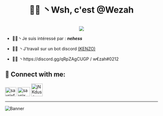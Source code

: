 <h1 align="center">🏴‍☠️ 丶Wsh, c'est @Wezah</h1>

<p align="center"><br>
  <a href="https://github.com/Wezah">
    <img src="https://discord.c99.nl/widget/theme-3/807639128257855517.png"/>
     </a>
</p>

- 🏴‍☠️丶Je suis intéressé par : _**nehess**_

- 🏴‍☠️ 丶J'travail sur un bot discord [(KENZO)](https://discord.gg/qRpZAgCUGP)

- 🏴‍☠️ 丶https://discord.gg/qRpZAgCUGP / w€zah#0212




## 🔗 Connect with me:
<p align="left">
<a href="https://twitter.com/667Wezah"><img src="https://i.imgur.com/CuIpv32.png" alt="sayrixfx" width="37" height="30" /></a> 
<a href="https://www.youtube.com/channel/UCI9ELTuau0YlBPP5miLKsXw"><img src="https://i.imgur.com/JVFQEu8.png" alt="sayrix" width="41"  height="30" /></a> 
<a href="https://discordapp.com/users/807639128257855517"><img src="https://i.imgur.com/ECp26UF.png" alt="jNKdusJ" width="38" height="42" /></a>


---

![Banner](https://i.pinimg.com/originals/5d/c3/70/5dc37055827cf854d1b07090e5948f77.gif)
